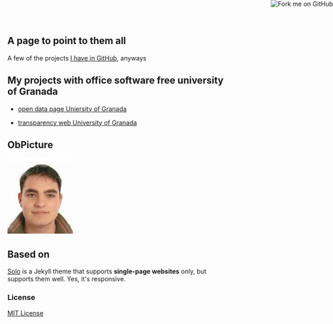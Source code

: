 
## A page to point to them all

A few of the projects [I have in GitHub](http://github.com/torresj),
anyways

## My projects with office software free university of Granada

* [open data page Uniersity of Granada](https://github.com/oslugr/ugr-opendata)

* [transparency web University of Granada](https://github.com/oslugr/ugr-transparente)

## ObPicture

![Jaime Torres Benavente](foto.jpg)

## Based on

[Solo](http://chibicode.github.io/solo) is a Jekyll theme that supports **single-page websites** only, but supports them well. Yes, it's responsive.

### License

[MIT License](http://chibicode.mit-license.org/)

<a href="https://github.com/chibicode/solo"><img style="position: absolute; top: 0; right: 0; border: 0;" src="https://s3.amazonaws.com/github/ribbons/forkme_right_darkblue_121621.png" alt="Fork me on GitHub"></a>
